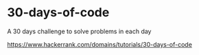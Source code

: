 # 30-days-of-code
A 30 days challenge to solve problems in each day


https://www.hackerrank.com/domains/tutorials/30-days-of-code
